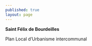 ```yaml
---
published: true
layout: page
---
```

**Saint Félix de Bourdeilles**

Plan Local d’Urbanisme intercommunal
